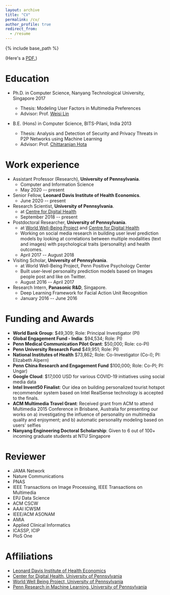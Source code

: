 ```yaml
---
layout: archive
title: "CV"
permalink: /cv/
author_profile: true
redirect_from:
  - /resume
---
```


{% include base_path %}

(Here's a <u><a href="https://chandrasg.github.io/chandrasg.github.io/files/short_CV_Sharath.pdf">PDF</a>.</u>)


Education
======
* Ph.D. in Computer Science, Nanyang Technological University, Singapore 2017
    + Thesis: Modeling User Factors in Multimedia Preferences
    + Advisor: Prof. [Weisi Lin](https://scholar.google.com/citations?user=D_S41X4AAAAJ&hl=en)

* B.E. (Hons) in Computer Science, BITS-Pilani, India 2013
    + Thesis: Analysis and Detection of Security and Privacy Threats in P2P Networks using Machine Learning
    + Advisor: Prof. [Chittaranjan Hota](https://www.bits-pilani.ac.in/hyderabad/chittaranjanhota/Profile)

Work experience
======
* Assistant Professor (Research), **University of Pennsylvania**.
    + Computer and Information Science
    - May 2020 -- present
* Senior Fellow, **Leonard Davis Institute of Health Economics**.
    - June 2020 -- present
* Research Scientist, **University of Pennsylvania**.
    + at [Centre for Digital Health](http://centerfordigitalhealth.upenn.edu/)
    - September 2018 -- present
* Postdoctoral Researcher, **University of Pennsylvania**.
    + at [World Well-Being Project](http://wwbp.org) and [Centre for Digital Health](http://socialmedialab.upenn.edu/team)
    + Working on social media research in building user level prediction models by looking at correlations between multiple modalities (text and images) with psychological traits (personality) and health outcomes.
    - April 2017 -- August 2018
* Visiting Scholar, **University of Pennsylvania**.
    + at World Well-Being Project, Penn Positive Psychology Center
    + Built user-level personality prediction models based on Images people post and like on Twitter.
    - August 2016 -- April 2017
* Research Intern, **Panasonic R&D**, Singapore.   
    + Deep Learning Framework for Facial Action Unit Recognition   
    - January 2016 -- June 2016   
  
Funding and Awards
======
* **World Bank Group**: $49,309; Role: Principal Investigator (PI)
* **Global Engagement Fund - India**: $94,534; Role: PI)
* **Penn Medical Communication Pilot Grant**: $50,000; Role: co-PI)
* **Penn University Research Fund** $49,951; Role: PI)
* **National Institutes of Health** $73,862; Role: Co-Investigator (Co-I); PI: Elizabeth Alpern)
* **Penn China Research and Engagement Fund** $100,000; Role: Co-PI; PI: Ungar)
* **Google Cloud**: $17,000 USD for various COVID-19 initiatives using social media data
* **Intel Invent50 Finalist**: Our idea on building personalized tourist hotspot recommender system based on Intel RealSense technology is accepted to the finals.
* **ACM Multimedia Travel Grant**: Received grant from ACM to attend Multimedia 2015 Conference in Brisbane, Australia for presenting our works on a) investigating the influence of personality on multimedia quality and enjoyment; and b) automatic personality modeling based on users' selfies
* **Nanyang Engineering Doctoral Scholarship**: Given to 6 out of 100+ incoming graduate students at NTU Singapore

Reviewer
======
* JAMA Network
* Nature Communications
* PNAS
* IEEE Transactions on Image Processing, IEEE Transactions on Multimedia
* EPJ Data Science
* ACM CSCW
* AAAI ICWSM
* IEEE/ACM ASONAM
* AMIA
* Applied Clinical Informatics
* ICASSP, ICIP
* PloS One
 

Affiliations
======
* [Leonard Davis Institute of Health Economics](https://ldi.upenn.edu/)
* [Center for Digital Health, University of Pennsylvania](http://centerfordigitalhealth.upenn.edu/)
* [World Well Being Project, University of Pennsylvania](http://wwbp.org/)
* [Penn Research in Machine Learning, University of Pennsylvania](https://priml.upenn.edu/)



